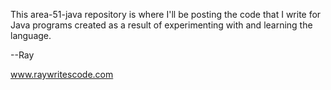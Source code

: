 This area-51-java repository is where I'll be posting
the code that I write for Java programs created as a result
of experimenting with and learning the language.

--Ray

www.raywritescode.com
